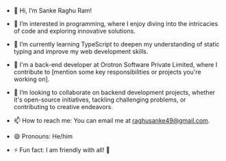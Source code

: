 - 👋 Hi, I’m Sanke Raghu Ram!

- 👀 I’m interested in programming, where I enjoy diving into the intricacies of code and exploring innovative solutions.

- 🌱 I’m currently learning TypeScript to deepen my understanding of static typing and improve my web development skills.

- 💼 I'm a back-end developer at Orotron Software Private Limited, where I contribute to [mention some key responsibilities or projects you're working on].

- 💞️ I’m looking to collaborate on backend development projects, whether it's open-source initiatives, tackling challenging problems, or contributing to creative endeavors.

- 📫 How to reach me: You can email me at raghusanke49@gmail.com.

- 😄 Pronouns: He/him

- ⚡ Fun fact: I am friendly with all! 🌟
